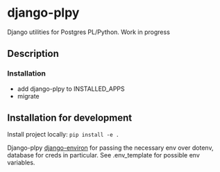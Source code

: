# django-plpy

Django utilities for Postgres PL/Python. Work in progress 

## Description

### Installation

- add django-plpy to INSTALLED_APPS
- migrate

## Installation for development

Install project locally: `pip install -e .`

Django-plpy [django-environ](https://github.com/joke2k/django-environ) for passing the necessary env over dotenv,
database for creds in particular. See .env_template for possible env variables.

